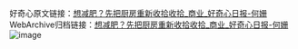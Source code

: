 好奇心原文链接：[想减肥？先把厨房重新收拾收拾_商业_好奇心日报-何姗](https://www.qdaily.com/articles/7149.html)
WebArchive归档链接：[想减肥？先把厨房重新收拾收拾_商业_好奇心日报-何姗](http://web.archive.org/web/20190623172041/https://www.qdaily.com/articles/7149.html)
![image](http://ww3.sinaimg.cn/large/007d5XDply1g3x07ek8o3j30u03a0b29)